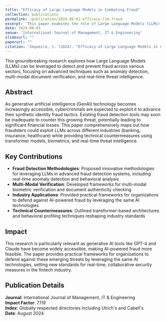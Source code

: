 ```yaml
---
title: "Efficacy of Large Language Models in Combating Fraud"
collection: publications
permalink: /publication/2024-08-01-efficacy-llm-fraud
excerpt: 'This paper examines the role of Large Language Models (LLMs) in both enabling and mitigating fraudulent activities across various industries, including financial services, e-commerce, healthcare, and telecommunications.'
date: 2024-08-01
venue: 'International Journal of Management, IT & Engineering'
slidesurl: ""
paperurl: ""
citation: 'Sequeira, J. (2024). "Efficacy of Large Language Models in Combating Fraud." <i>International Journal of Management, IT & Engineering</i>. Impact Factor: 7.119.'
---
```


This groundbreaking research explores how Large Language Models (LLMs) can be leveraged to detect and prevent fraud across various sectors, focusing on advanced techniques such as anomaly detection, multi-modal document verification, and real-time threat intelligence. 

## Abstract

As generative artificial intelligence (GenAI) technology becomes increasingly accessible, cybercriminals are expected to exploit it to advance their synthetic identity fraud tactics. Existing fraud detection tools may soon be inadequate to counter this growing threat, potentially leading to significant financial losses. This paper comprehensively maps out how fraudsters could exploit LLMs across different industries (banking, insurance, healthcare) while providing technical countermeasures using transformer models, biometrics, and real-time threat intelligence.

## Key Contributions

- **Fraud Detection Methodologies**: Proposed innovative methodologies for leveraging LLMs in advanced fraud detection systems, including real-time anomaly detection and behavioral analysis
- **Multi-Modal Verification**: Developed frameworks for multi-modal biometric verification and document authenticity checking
- **Industry Applications**: Provided practical frameworks for organizations to defend against AI-powered fraud by leveraging the same AI technologies
- **Technical Countermeasures**: Outlined transformer-based architectures and behavioral profiling techniques reshaping industry standards

## Impact

This research is particularly relevant as generative AI tools like GPT-4 and Claude have become widely accessible, making AI-powered fraud more feasible. The paper provides practical frameworks for organizations to defend against these emerging threats by leveraging the same AI technologies, setting new standards for real-time, collaborative security measures in the fintech industry.

## Publication Details

**Journal**: International Journal of Management, IT & Engineering  
**Impact Factor**: 7.119  
**Index**: Globally respected directories including Ulrich's and Cabell's  
**Date**: August 2024